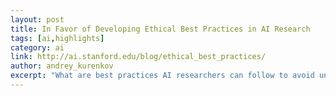 ```yaml
---
layout: post
title: In Favor of Developing Ethical Best Practices in AI Research
tags: [ai,highlights]
category: ai
link: http://ai.stanford.edu/blog/ethical_best_practices/
author: andrey_kurenkov
excerpt: "What are best practices AI researchers can follow to avoid unintended consequences of their research? "
---
```


